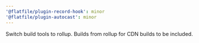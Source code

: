 ```yaml
---
'@flatfile/plugin-record-hook': minor
'@flatfile/plugin-autocast': minor
---
```


Switch build tools to rollup. Builds from rollup for CDN builds to be included.
